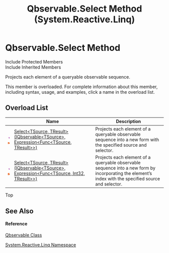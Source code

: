 ﻿---
title: Qbservable.Select Method  (System.Reactive.Linq)
TOCTitle: Select Method
ms:assetid: Overload:System.Reactive.Linq.Qbservable.Select
ms:mtpsurl: https://msdn.microsoft.com/en-us/library/system.reactive.linq.qbservable.select(v=VS.103)
ms:contentKeyID: 36068894
ms.date: 06/28/2011
mtps_version: v=VS.103
f1_keywords:
- System.Reactive.Linq.Qbservable.Select
- System.Reactive.Linq.Qbservable.Select``2
dev_langs:
- CSharp
- JScript
- VB
- FSharp
---

# Qbservable.Select Method

Include Protected Members  
Include Inherited Members  

Projects each element of a queryable observable sequence.

This member is overloaded. For complete information about this member, including syntax, usage, and examples, click a name in the overload list.

## Overload List

<table>
<thead>
<tr class="header">
<th> </th>
<th>Name</th>
<th>Description</th>
</tr>
</thead>
<tbody>
<tr class="odd">
<td><img src="images\Hh303103.pubmethod(en-us,VS.103).gif" title="Public method" alt="Public method" /><img src="images\Hh244319.static(en-us,VS.103).gif" title="Static member" alt="Static member" /></td>
<td><a href="https://msdn.microsoft.com/en-us/library/m:system.reactive.linq.qbservable.select%60%602(system.reactive.linq.iqbservable%7b%60%600%7d%2csystem.linq.expressions.expression%7bsystem.func%7b%60%600%2c%60%601%7d%7d)(v=VS.103)">Select&lt;TSource, TResult&gt;(IQbservable&lt;TSource&gt;, Expression&lt;Func&lt;TSource, TResult&gt;&gt;)</a></td>
<td>Projects each element of a queryable observable sequence into a new form with the specified source and selector.</td>
</tr>
<tr class="even">
<td><img src="images\Hh303103.pubmethod(en-us,VS.103).gif" title="Public method" alt="Public method" /><img src="images\Hh244319.static(en-us,VS.103).gif" title="Static member" alt="Static member" /></td>
<td><a href="https://msdn.microsoft.com/en-us/library/m:system.reactive.linq.qbservable.select%60%602(system.reactive.linq.iqbservable%7b%60%600%7d%2csystem.linq.expressions.expression%7bsystem.func%7b%60%600%2csystem.int32%2c%60%601%7d%7d)(v=VS.103)">Select&lt;TSource, TResult&gt;(IQbservable&lt;TSource&gt;, Expression&lt;Func&lt;TSource, Int32, TResult&gt;&gt;)</a></td>
<td>Projects each element of a queryable observable sequence into a new form by incorporating the element’s index with the specified source and selector.</td>
</tr>
</tbody>
</table>

Top

## See Also

#### Reference

[Qbservable Class](hh211693\(v=vs.103\).md)

[System.Reactive.Linq Namespace](hh211929\(v=vs.103\).md)

